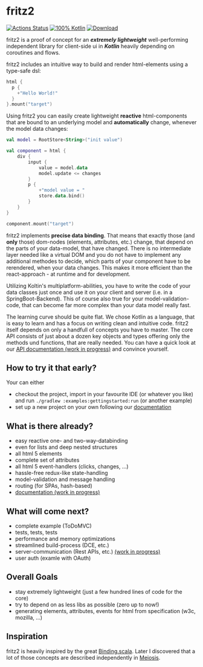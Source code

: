 # fritz2

[![Actions Status](https://github.com/jwstegemann/fritz2/workflows/build/badge.svg)](https://github.com/jwstegemann/fritz2/actions)
[![100% Kotlin](https://img.shields.io/badge/pure%20Kotlin-100%25-blue)](https://play.kotlinlang.org/)
[ ![Download](https://api.bintray.com/packages/jwstegemann/fritz2/fritz2-core/images/download.svg?version=0.1) ](https://bintray.com/jwstegemann/fritz2/fritz2-core/0.1/link)

fritz2 is a proof of concept for an ***extremely lightweight*** well-performing independent library for client-side ui in ***Kotlin*** heavily depending on coroutines and flows.

fritz2 includes an intuitive way to build and render html-elements using a type-safe dsl:

```kotlin
html {
  p {
    +"Hello World!"
  }
}.mount("target")
```

Using fritz2 you can easily create lightweight **reactive** html-components that are bound to an underlying model and **automatically** change, whenever the model data changes:

```kotlin
val model = RootStore<String>("init value")

val component = html {
    div {
        input {
            value = model.data
            model.update <= changes
        }
        p {
            +"model value = "
            store.data.bind()
        }
    }
}

component.mount("target")
```

fritz2 implements **precise data binding**. That means that exactly those (and **only** those) dom-nodes (elements, attributes, etc.) change, that depend on the parts of your data-model, that have changed. 
There is no intermediate layer needed like a virtual DOM and you do not have to implement any additional methodes to decide, which parts of your component have to be rerendered, when your data changes.
This makes it more efficient than the react-approach - at runtime and for development.

Utilizing Koltin's multiplatform-abilities, you have to write the code of your data classes just once and use it on your client and server (i.e. in a SpringBoot-Backend). This of course also true for your model-validation-code, that can become far more complex than your data model really fast.

The learning curve should be quite flat. We chose Kotlin as a language, that is easy to learn and has a focus on writing clean and intuitive code.
fritz2 itself depends on only a handfull of concepts you have to master. The core API consists of just about a dozen key objects and types offering only the methods und functions, that are really needed. You can have a quick look at our [API documentation (work in progress)](https://jwstegemann.github.io/fritz2/dokka/fritz2/) and convince yourself.  


## How to try it that early?
Your can either
* checkout the project, import in your favourite IDE (or whatever you like) and run `./gradlew :examples:gettingstarted:run` (or another example)
* set up a new project on your own following our [documentation](https://github.com/jwstegemann/fritz2/wiki/Project-Setup)


## What is there already?

- easy reactive one- and two-way-databinding
- even for lists and deep nested structures
- all html 5 elements
- complete set of attributes 
- all html 5 event-handlers (clicks, changes, ...)
- hassle-free redux-like state-handling
- model-validation and message handling 
- routing (for SPAs, hash-based)
- [documentation (work in progress)](https://github.com/jwstegemann/fritz2/wiki)

## What will come next?

- complete example (ToDoMVC)
- tests, tests, tests
- performance and memory optimizations
- streamlined build-process (DCE, etc.)
- server-communication (Rest APIs, etc.) [(work in progress)](https://github.com/jwstegemann/fritz2/pull/14)
- user auth (examle with OAuth)

## Overall Goals

- stay extremely lightweight (just a few hundred lines of code for the core)
- try to depend on as less libs as possible (zero up to now!)
- generating elements, attributes, events for html from specification (w3c, mozilla, ...)

## Inspiration

fritz2 is heavily inspired by the great [Binding.scala](https://github.com/ThoughtWorksInc/Binding.scala). Later I discovered that a lot of those concepts are described independently in [Meiosis](https://meiosis.js.org/).
